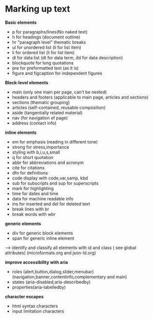 # Marking up text

 **Basic elements**
  - p for paragraphs/lines(No naked text)
  - h for headings (document outline)
  - hr "paragraph level" thematic breaks
  - ul for unordered list (li for list item)
  - li for ordered list (li for list item)
  - dl for data list (dt for data term, dd for data description)
  - blockquote for long quotations 
  - pre for preformatted text (as it is)
  - figure and figcaption for independent figures


 **Block-level elements**
  - main (only one main per page, can't be nested)
  - headers and footers (applicable to main page, articles and sections)
  - sections (thematic grouping)
  - articles (self-contained, reusable composition)
  - aside (tangentially related material)
  - nav (for navigation of page)
  - address (contact info)


  **inline elements**
  - em for emphasis (reading in different tone)
  - strong for stress,importance
  - styling with b,i,u,s,small
  - q for short quotation
  - abbr for abbreviations and acronym
  - cite for citations
  - dfn for definitions
  - code display with code,var,samp, kbd
  - sub for subscripts and sup for superscripts
  - mark for highlighting
  - time for dates and time
  - data for machine readable info
  - ins for inserted and del for deleted text
  - break lines with br
  - break words with wbr

  **generic elements**
  - div for generic block elements
  - span for generic inline element


 --> identify and classify all elements with id and class ( see global attributes) (microformats.org and json-ld.org)

 **improve accessibility with aria**
 - roles (alert,button,dialog,slider,menubar) (navigation,banner,contentinfo,complementary and main)
 - states (aria-disabled,aria-describedby)
 - properties(aria-labelledby)

 **character escapes**
  - html syntax characters
  - input limitation characters




